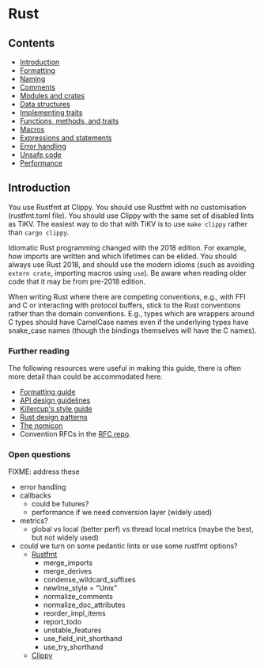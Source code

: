 # Rust

## Contents

* [Introduction](#Introduction)
* [Formatting](formatting.md)
* [Naming](naming.md)
* [Comments](comments.md)
* [Modules and crates](modules.md)
* [Data structures](data.md)
* [Implementing traits](traits.md)
* [Functions, methods, and traits](functions.md)
* [Macros](macros.md)
* [Expressions and statements](exprs.md)
* [Error handling](errors.md)
* [Unsafe code](unsafe.md)
* [Performance](performance.md)


## Introduction

You use Rustfmt at Clippy.
You should use Rustfmt with no customisation (rustfmt.toml file).
You should use Clippy with the same set of disabled lints as TiKV.
The easiest way to do that with TiKV is to use `make clippy` rather than `cargo clippy`.

Idiomatic Rust programming changed with the 2018 edition.
For example, how imports are written and which lifetimes can be elided.
You should always use Rust 2018, and should use the modern idioms (such as avoiding `extern crate`, importing macros using `use`).
Be aware when reading older code that it may be from pre-2018 edition.

When writing Rust where there are competing conventions, e.g., with FFI and C or interacting with protocol buffers, stick to the Rust conventions rather than the domain conventions.
E.g., types which are wrappers around C types should have CamelCase names even if the underlying types have snake_case names (though the bindings themselves will have the C names).


### Further reading

The following resources were useful in making this guide, there is often more detail than could be accommodated here.

* [Formatting guide](https://github.com/rust-lang/rfcs/tree/master/style-guide)
* [API design guidelines](https://github.com/rust-lang-nursery/api-guidelines)
* [Killercup's style guide](https://deterministic.space/elegant-apis-in-rust.html)
* [Rust design patterns](https://github.com/rust-unofficial/patterns)
* [The nomicon](https://doc.rust-lang.org/nomicon/index.html)
* Convention RFCs in the [RFC repo](https://github.com/rust-lang/rfcs).

### Open questions

FIXME: address these

* error handling
* callbacks
    - could be futures?
    - performance if we need conversion layer (widely used)
* metrics?
    - global vs local (better perf) vs thread local metrics (maybe the best, but not widely used)
* could we turn on some pedantic lints or use some rustfmt options?
  - [Rustfmt](https://github.com/rust-lang/rustfmt/blob/master/Configurations.md)
    * merge_imports
    * merge_derives
    * condense_wildcard_suffixes
    * newline_style = "Unix"
    * normalize_comments
    * normalize_doc_attributes
    * reorder_impl_items
    * report_todo
    * unstable_features
    * use_field_init_shorthand
    * use_try_shorthand
  - [Clippy](https://rust-lang.github.io/rust-clippy/master/index.html)
